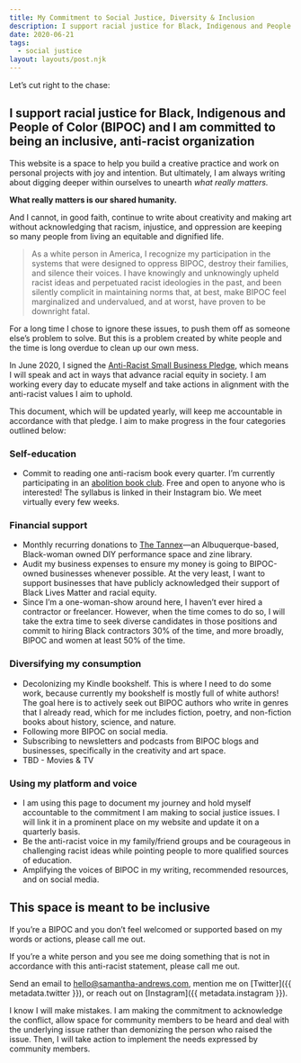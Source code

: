 ```yaml
---
title: My Commitment to Social Justice, Diversity & Inclusion
description: I support racial justice for Black, Indigenous and People of Color (BIPOC) and I am committed to being an inclusive, anti-racist organization
date: 2020-06-21
tags:
  - social justice
layout: layouts/post.njk
---
```


Let’s cut right to the chase:

## I support racial justice for Black, Indigenous and People of Color (BIPOC) and I am committed to being an inclusive, anti-racist organization

This website is a space to help you build a creative practice and work on personal projects with joy and intention. But ultimately, I am always writing about digging deeper within ourselves to unearth _what really matters._

**What really matters is our shared humanity.**

And I cannot, in good faith, continue to write about creativity and making art without acknowledging that racism, injustice, and oppression are keeping so many people from living an equitable and dignified life.

> As a white person in America, I recognize my participation in the systems that were designed to oppress BIPOC, destroy their families, and silence their voices. I have knowingly and unknowingly upheld racist ideas and perpetuated racist ideologies in the past, and been silently complicit in maintaining norms that, at best, make BIPOC feel marginalized and undervalued, and at worst, have proven to be downright fatal.

For a long time I chose to ignore these issues, to push them off as someone else’s problem to solve. But this is a problem created by white people and the time is long overdue to clean up our own mess.

In June 2020, I signed the [Anti-Racist Small Business Pledge](https://helloseven.co/townhall-2/), which means I will speak and act in ways that advance racial equity in society. I am working every day to educate myself and take actions in alignment with the anti-racist values I aim to uphold.

This document, which will be updated yearly, will keep me accountable in accordance with that pledge. I aim to make progress in the four categories outlined below:

### Self-education

- Commit to reading one anti-racism book every quarter. I’m currently participating in an [abolition book club](https://www.instagram.com/abqabolitionbc/). Free and open to anyone who is interested! The syllabus is linked in their Instagram bio. We meet virtually every few weeks.

### Financial support

- Monthly recurring donations to [The Tannex](https://www.instagram.com/thetannex/)—an Albuquerque-based, Black-woman owned DIY performance space and zine library.
- Audit my business expenses to ensure my money is going to BIPOC-owned businesses whenever possible. At the very least, I want to support businesses that have publicly acknowledged their support of Black Lives Matter and racial equity.
- Since I’m a one-woman-show around here, I haven’t ever hired a contractor or freelancer. However, when the time comes to do so, I will take the extra time to seek diverse candidates in those positions and commit to hiring Black contractors 30% of the time, and more broadly, BIPOC and women at least 50% of the time.

### Diversifying my consumption

- Decolonizing my Kindle bookshelf. This is where I need to do some work, because currently my bookshelf is mostly full of white authors! The goal here is to actively seek out BIPOC authors who write in genres that I already read, which for me includes fiction, poetry, and non-fiction books about history, science, and nature.
- Following more BIPOC on social media.
- Subscribing to newsletters and podcasts from BIPOC blogs and businesses, specifically in the creativity and art space.
- TBD - Movies & TV

### Using my platform and voice

- I am using this page to document my journey and hold myself accountable to the commitment I am making to social justice issues. I will link it in a prominent place on my website and update it on a quarterly basis.
- Be the anti-racist voice in my family/friend groups and be courageous in challenging racist ideas while pointing people to more qualified sources of education.
- Amplifying the voices of BIPOC in my writing, recommended resources, and on social media.

## This space is meant to be inclusive

If you’re a BIPOC and you don’t feel welcomed or supported based on my words or actions, please call me out.

If you’re a white person and you see me doing something that is not in accordance with this anti-racist statement, please call me out.

Send an email to [hello@samantha-andrews.com](mailto:{{metadata.email}}), mention me on [Twitter]({{ metadata.twitter }}), or reach out on [Instagram]({{ metadata.instagram }}).

I know I will make mistakes. I am making the commitment to acknowledge the conflict, allow space for community members to be heard and deal with the underlying issue rather than demonizing the person who raised the issue. Then, I will take action to implement the needs expressed by community members.
